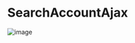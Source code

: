 # SearchAccountAjax
![image](https://user-images.githubusercontent.com/90009567/228397835-316af5ce-5c1d-48a6-a65d-bc5629bf28ee.png)
